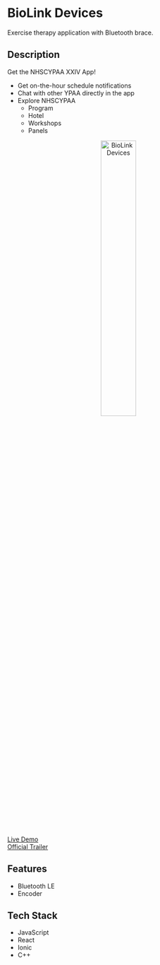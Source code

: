 # BioLink Devices

Exercise therapy application with Bluetooth brace.

## Description
Get the NHSCYPAA XXIV App!

- Get on-the-hour schedule notifications
- Chat with other YPAA directly in the app
- Explore NHSCYPAA
  - Program
  - Hotel
  - Workshops
  - Panels

<p align="center">
<img src="https://github.com/mkostandin/mkostandin/blob/main/biolink_gif_400.gif" style="display:block;margin:auto;" alt="BioLink Devices" width="40%"/>
</p>
<a href="https://gray-sky-03af52a10.3.azurestaticapps.net/" target="_blank">Live Demo</a> <br>
<a href="https://youtu.be/LU51sZBN2rM" target="_blank">Official Trailer</a>

## Features

- Bluetooth LE
- Encoder

## Tech Stack

- JavaScript
- React
- Ionic
- C++
